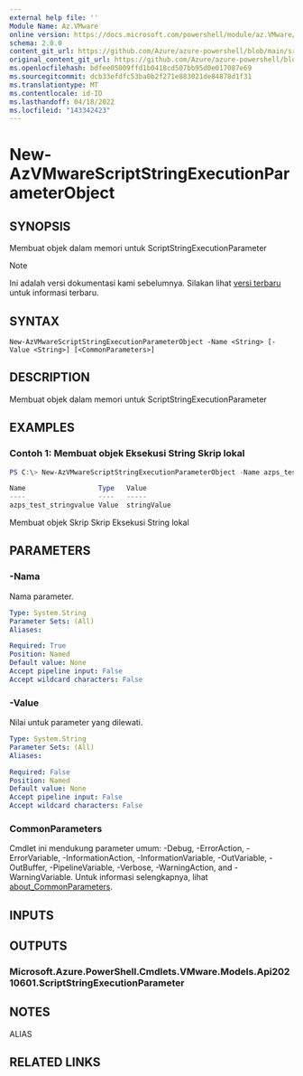 ```yaml
---
external help file: ''
Module Name: Az.VMware
online version: https://docs.microsoft.com/powershell/module/az.VMware/new-AzVMwareScriptStringExecutionParameterObject
schema: 2.0.0
content_git_url: https://github.com/Azure/azure-powershell/blob/main/src/VMware/help/New-AzVMwareScriptStringExecutionParameterObject.md
original_content_git_url: https://github.com/Azure/azure-powershell/blob/main/src/VMware/help/New-AzVMwareScriptStringExecutionParameterObject.md
ms.openlocfilehash: bdfee05009ffd1b0418cd507bb95d0e017087e69
ms.sourcegitcommit: dcb33efdfc53ba0b2f271e883021de84878d1f31
ms.translationtype: MT
ms.contentlocale: id-ID
ms.lasthandoff: 04/18/2022
ms.locfileid: "143342423"
---
```

# New-AzVMwareScriptStringExecutionParameterObject

## SYNOPSIS
Membuat objek dalam memori untuk ScriptStringExecutionParameter

> [!NOTE]
>Ini adalah versi dokumentasi kami sebelumnya. Silakan lihat [versi terbaru](/powershell/module/az.vmware/new-azvmwarescriptstringexecutionparameterobject) untuk informasi terbaru.

## SYNTAX

```
New-AzVMwareScriptStringExecutionParameterObject -Name <String> [-Value <String>] [<CommonParameters>]
```

## DESCRIPTION
Membuat objek dalam memori untuk ScriptStringExecutionParameter

## EXAMPLES

### Contoh 1: Membuat objek Eksekusi String Skrip lokal
```powershell
PS C:\> New-AzVMwareScriptStringExecutionParameterObject -Name azps_test_stringvalue -Value "stringValue"

Name                  Type   Value
----                  ----   -----
azps_test_stringvalue Value  stringValue
```

Membuat objek Skrip Skrip Eksekusi String lokal

## PARAMETERS

### -Nama
Nama parameter.

```yaml
Type: System.String
Parameter Sets: (All)
Aliases:

Required: True
Position: Named
Default value: None
Accept pipeline input: False
Accept wildcard characters: False
```

### -Value
Nilai untuk parameter yang dilewati.

```yaml
Type: System.String
Parameter Sets: (All)
Aliases:

Required: False
Position: Named
Default value: None
Accept pipeline input: False
Accept wildcard characters: False
```

### CommonParameters
Cmdlet ini mendukung parameter umum: -Debug, -ErrorAction, -ErrorVariable, -InformationAction, -InformationVariable, -OutVariable, -OutBuffer, -PipelineVariable, -Verbose, -WarningAction, and -WarningVariable. Untuk informasi selengkapnya, lihat [about_CommonParameters](http://go.microsoft.com/fwlink/?LinkID=113216).

## INPUTS

## OUTPUTS

### Microsoft.Azure.PowerShell.Cmdlets.VMware.Models.Api20210601.ScriptStringExecutionParameter

## NOTES

ALIAS

## RELATED LINKS

